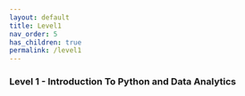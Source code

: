```yaml
---
layout: default
title: Level1
nav_order: 5
has_children: true
permalink: /level1
---
```


### Level 1 - Introduction To Python and Data Analytics